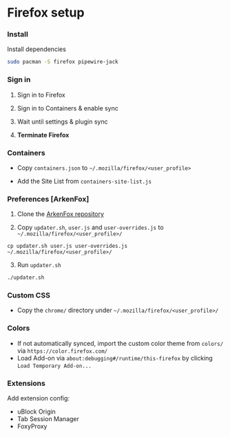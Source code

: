 # Firefox setup

### Install

Install dependencies

```sh
sudo pacman -S firefox pipewire-jack
```

### Sign in

1. Sign in to Firefox

2. Sign in to Containers & enable sync

3. Wait until settings & plugin sync

4. **Terminate Firefox**

### Containers

- Copy `containers.json` to `~/.mozilla/firefox/<user_profile>`

- Add the Site List from `containers-site-list.js`

### Preferences [ArkenFox]

1. Clone the [ArkenFox repository](https://github.com/arkenfox/user.js)

2. Copy `updater.sh`, `user.js` and `user-overrides.js` to `~/.mozilla/firefox/<user_profile>/`

```
cp updater.sh user.js user-overrides.js ~/.mozilla/firefox/<user_profile>/
```

3. Run `updater.sh`

```sh
./updater.sh
```

### Custom CSS

- Copy the `chrome/` directory under `~/.mozilla/firefox/<user_profile>/`

### Colors

- If not automatically synced, import the custom color theme from `colors/` via `https://color.firefox.com/`
- Load Add-on via `about:debugging#/runtime/this-firefox` by clicking `Load Temporary Add-on...`

### Extensions

Add extension config:
- uBlock Origin
- Tab Session Manager
- FoxyProxy

